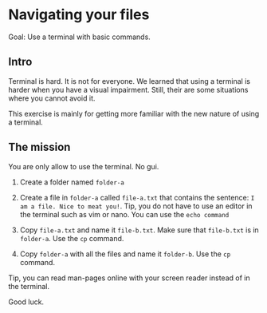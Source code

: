 # Navigating your files

Goal: Use a terminal with basic commands.

## Intro

Terminal is hard. It is not for everyone.
We learned that using a terminal is harder when you have a visual impairment.
Still, their are some situations where you cannot avoid it.

This exercise is mainly for getting more familiar with the new nature of using a terminal.

## The mission

You are only allow to use the terminal. No gui.

1. Create a folder named ```folder-a```

2. Create a file in ```folder-a``` called ```file-a.txt``` that contains the sentence: ```I am a file. Nice to meat you!```.
Tip, you do not have to use an editor in the terminal such as vim or nano. You can use the ```echo command```

3. Copy ```file-a.txt``` and name it ```file-b.txt```. Make sure that ```file-b.txt``` is in ```folder-a```. Use the ```cp``` command.

4. Copy ```folder-a``` with all the files and name it ```folder-b```. Use the ```cp``` command.

Tip, you can read man-pages online with your screen reader instead of in the terminal.

Good luck.


